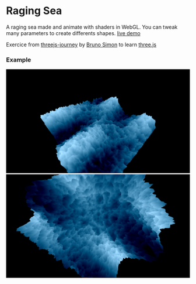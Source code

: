 # Raging Sea

A raging sea made and animate with shaders in WebGL.
You can tweak many parameters to create differents shapes.
[live demo](https://raging-sea-alpha.vercel.app)

Exercice from [threejs-journey](https://threejs-journey.xyz/) by [Bruno Simon](https://github.com/brunosimon) to learn [three.js](https://threejs.org/)

### Example

![sea-frontside](./sea-frontside.png "sea-frontside")
![sea-backside](./sea-backside.png "sea-backside")
